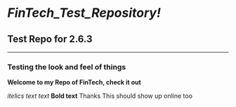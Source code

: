 # *FinTech_Test_Repository!* 
## Test Repo for 2.6.3
---
### Testing the look and feel of things
**Welcome to my Repo of FinTech, check it out**

*itelics text text*
**Bold text**
Thanks 
This should show up online too 